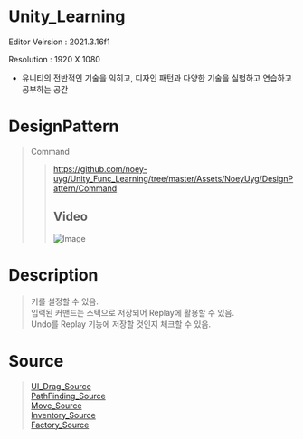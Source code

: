 # Unity_Learning
Editor Veirsion : 2021.3.16f1

Resolution : 1920 X 1080

- 유니티의 전반적인 기술을 익히고, 디자인 패턴과 다양한 기술을 실험하고 연습하고 공부하는 공간

# DesignPattern
> Command
> > https://github.com/noey-uyg/Unity_Func_Learning/tree/master/Assets/NoeyUyg/DesignPattern/Command
>> 
>> ## Video
>> ![Image](https://github.com/user-attachments/assets/696b15f6-b137-4a5e-b772-cecdc4a99159)

# Description
> 키를 설정할 수 있음.<br/>
> 입력된 커맨드는 스택으로 저장되어 Replay에 활용할 수 있음.<br/>
> Undo를 Replay 기능에 저장할 것인지 체크할 수 있음.<br/>

# Source
> [UI_Drag_Source](https://github.com/noey-uyg/Unity_Func_Learning/tree/master/Assets/NoeyUyg/UI_Drag_Learning)<br/>
> [PathFinding_Source](https://github.com/noey-uyg/Unity_Func_Learning/tree/master/Assets/NoeyUyg/PathFinding) <br/>
> [Move_Source](https://github.com/noey-uyg/Unity_Func_Learning/tree/master/Assets/NoeyUyg/Move_Learning) <br/>
> [Inventory_Source](https://github.com/noey-uyg/Unity_Func_Learning/tree/master/Assets/NoeyUyg/Inventory_Learning) <br/>
> [Factory_Source](https://github.com/noey-uyg/Unity_Func_Learning/tree/master/Assets/NoeyUyg/DesignPattern/Factory) <br/>